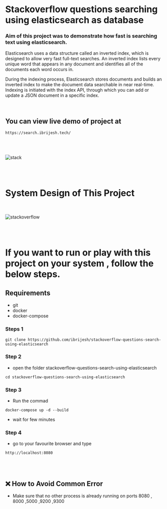 # Stackoverflow questions searching using elasticsearch as database

### Aim of this  project was to demonstrate  how fast  is  searching text  using elasticsearch.

Elasticsearch uses a data structure called an inverted index, which is designed to allow very fast full-text searches. An inverted index lists every unique word that appears in any document and identifies all of the documents each word occurs in.

During the indexing process, Elasticsearch stores documents and builds an inverted index to make the document data searchable in near real-time. Indexing is initiated with the index API, through which you can add or update a JSON document in a specific index.

<br>

## You can view live demo of project  at  
``` 
https://search.ibrijesh.tech/
```

<br>
<br>


![stack](https://user-images.githubusercontent.com/41025295/126439945-7e4a5c3b-776e-4c1b-adec-81237f9b630b.gif)

<br>
<br>

# System Design of This Project
<br>

![stackoverflow](https://user-images.githubusercontent.com/41025295/126470394-bfe16bf1-3a04-4015-bc89-69621bcf32c3.png)


<br>
<br>


# If you want to  run or play with this project on your system , follow the below steps.

## Requirements

- git
- docker
- docker-compose

### Steps 1
```
git clone https://github.com/ibrijesh/stackoverflow-questions-search-using-elasticsearch
```

### Step 2
- open the folder stackoverflow-questions-search-using-elasticsearch 
``` 
cd stackoverflow-questions-search-using-elasticsearch
```

### Step 3
- Run the commad
```
docker-compose up -d --build  
```  
- wait for few minutes

### Step 4
- go to your favourite browser and  type
```
http://localhost:8080 
```
<br>
<br>

## ❌ How to Avoid  Common Error  
- Make sure that  no other  process is already running on ports 8080 , 8000 ,5000 ,9200 ,9300


